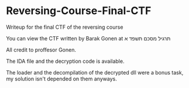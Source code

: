 # Reversing-Course-Final-CTF
Writeup for the final CTF of the reversing course

You can view the CTF written by Barak Gonen at תרגיל מסכם תשפד א

All credit to proffesor Gonen.

The IDA file and the decryption code is available.

The loader and the decompilation of the decrypted dll were a bonus task, my solution isn't depended on them anyways.
